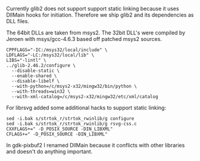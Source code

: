 Currently glib2 does not support support static linking because it 
uses DllMain hooks for initiation. Therefore we ship glib2 and its
dependencies as DLL files.

The 64bit DLLs are taken from msys2. The 32bit DLL's were compiled 
by Jeroen with msys/gcc-4.6.3 based off patched msys2 sources. 

```
CPPFLAGS="-IC:/msys32/local/include" \
LDFLAGS="-LC:/msys32/local/lib" \
LIBS="-lintl" \
../glib-2.46.2/configure \
  --disable-static \
  --enable-shared \
  --disable-libelf \
  --with-python=/c/msys2-x32/mingw32/bin/python \
  --with-threads=win32 \
  --with-xml-catalog=/c/msys2-x32/mingw32/etc/xml/catalog
```

For librsvg added some additional hacks to support static linking:

```
sed -i.bak s/strtok_r/strtok_rwinlib/g configure
sed -i.bak s/strtok_r/strtok_rwinlib/g rsvg-css.c
CXXFLAGS+=" -D_POSIX_SOURCE -DIN_LIBXML"
CFLAGS+=" -D_POSIX_SOURCE -DIN_LIBXML"
```

In gdk-pixbuf2 I renamed DllMain because it conflicts with other libraries
and doesn't do anything important.
